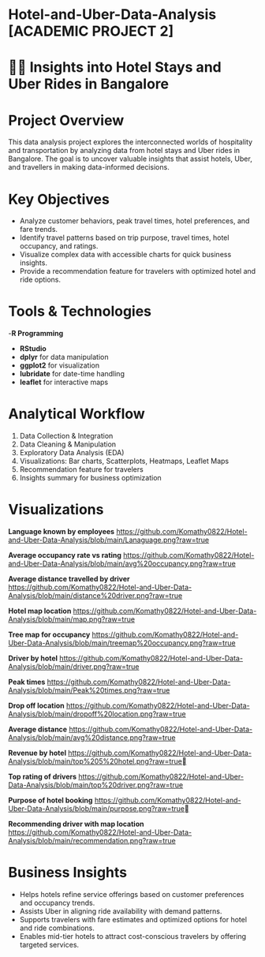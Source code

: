 # Hotel-and-Uber-Data-Analysis [ACADEMIC PROJECT 2]
# 🚕🏨 Insights into Hotel Stays and Uber Rides in Bangalore
# Project Overview
This data analysis project explores the interconnected worlds of hospitality and transportation by analyzing data from hotel stays and Uber rides in Bangalore. The goal is to uncover valuable insights that assist hotels, Uber, and travellers in making data-informed decisions.

# Key Objectives
- Analyze customer behaviors, peak travel times, hotel preferences, and fare trends.
- Identify travel patterns based on trip purpose, travel times, hotel occupancy, and ratings.
- Visualize complex data with accessible charts for quick business insights.
- Provide a recommendation feature for travelers with optimized hotel and ride options.

# Tools & Technologies
-**R Programming**
- **RStudio**
- **dplyr** for data manipulation
- **ggplot2** for visualization
- **lubridate** for date-time handling
- **leaflet** for interactive maps
  
# Analytical Workflow
1. Data Collection & Integration  
2. Data Cleaning & Manipulation  
3. Exploratory Data Analysis (EDA)  
4. Visualizations: Bar charts, Scatterplots, Heatmaps, Leaflet Maps  
5. Recommendation feature for travelers  
6. Insights summary for business optimization
   
# Visualizations 

**Language known by employees**
https://github.com/Komathy0822/Hotel-and-Uber-Data-Analysis/blob/main/Lanaguage.png?raw=true

**Average occupancy rate vs rating**
https://github.com/Komathy0822/Hotel-and-Uber-Data-Analysis/blob/main/avg%20occupancy.png?raw=true

**Average distance travelled by driver**
https://github.com/Komathy0822/Hotel-and-Uber-Data-Analysis/blob/main/distance%20driver.png?raw=true

**Hotel map location**
https://github.com/Komathy0822/Hotel-and-Uber-Data-Analysis/blob/main/map.png?raw=true

**Tree map for occupancy**
https://github.com/Komathy0822/Hotel-and-Uber-Data-Analysis/blob/main/treemap%20occupancy.png?raw=true

**Driver by hotel**
https://github.com/Komathy0822/Hotel-and-Uber-Data-Analysis/blob/main/driver.png?raw=true

**Peak times**
https://github.com/Komathy0822/Hotel-and-Uber-Data-Analysis/blob/main/Peak%20times.png?raw=true

**Drop off location**
https://github.com/Komathy0822/Hotel-and-Uber-Data-Analysis/blob/main/dropoff%20location.png?raw=true

**Average distance**
https://github.com/Komathy0822/Hotel-and-Uber-Data-Analysis/blob/main/avg%20distance.png?raw=true

**Revenue by hotel**
https://github.com/Komathy0822/Hotel-and-Uber-Data-Analysis/blob/main/top%205%20hotel.png?raw=true

**Top rating of drivers**
https://github.com/Komathy0822/Hotel-and-Uber-Data-Analysis/blob/main/top%20driver.png?raw=true

**Purpose of hotel booking**
https://github.com/Komathy0822/Hotel-and-Uber-Data-Analysis/blob/main/purpose.png?raw=true

**Recommending driver with map location**
https://github.com/Komathy0822/Hotel-and-Uber-Data-Analysis/blob/main/recommendation.png?raw=true

# Business Insights
- Helps hotels refine service offerings based on customer preferences and occupancy trends.
- Assists Uber in aligning ride availability with demand patterns.
- Supports travelers with fare estimates and optimized options for hotel and ride combinations.
- Enables mid-tier hotels to attract cost-conscious travelers by offering targeted services.


